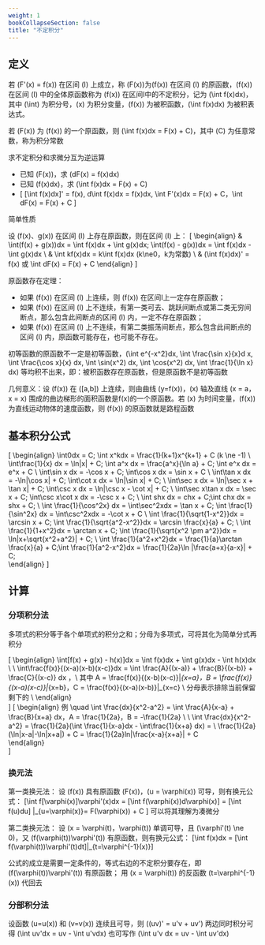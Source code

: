 ```yaml
---
weight: 1
bookCollapseSection: false
title: "不定积分"
---
```

## 定义

若 \(F'(x) = f(x)\) 在区间 \(I\) 上成立，称 \(F(x)\)为\(f(x)\) 在区间 \(I\) 的原函数，\(f(x)\) 在区间 \(I\) 中的全体原函数称为 \(f(x)\) 在区间I中的不定积分，记为 \(\int f(x)dx\)，其中 \(\int\) 为积分号，\(x\) 为积分变量，\(f(x)\) 为被积函数，\(\int f(x)dx\) 为被积表达式。

若 \(F(x)\) 为 \(f(x)\) 的一个原函数，则 \(\int f(x)dx = F(x) + C\)，其中 \(C\) 为任意常数，称为积分常数

求不定积分和求微分互为逆运算
- 已知 \(F(x)\)，求 \(dF(x) = f(x)dx\) 
- 已知 \(f(x)dx\)，求 \(\int f(x)dx = F(x) + C\) 
- \[
    [\int f(x)dx]' = f(x), d\int f(x)dx = f(x)dx, \int F'(x)dx = F(x) + C，\int dF(x) = F(x) + C
\]

简单性质

设 \(f(x)、g(x)\) 在区间 \(I\) 上存在原函数，则在区间 \(I\) 上：
\[
\begin{align}
& \int(f(x) + g(x))dx = \int f(x)dx + \int g(x)dx; \int(f(x) - g(x))dx = \int f(x)dx - \int g(x)dx \\
& \int kf(x)dx = k\int f(x)dx (k\ne0，k为常数) \\
& (\int f(x)dx)' = f(x) 或 \int dF(x) = F(x) + C 
\end{align}
\]

原函数存在定理：
- 如果 \(f(x)\) 在区间 \(I\) 上连续，则 \(f(x)\) 在区间I上一定存在原函数；  
- 如果 \(f(x)\) 在区间 \(I\) 上不连续，有第一类可去、跳跃间断点或第二类无穷间断点，那么包含此间断点的区间 \(I\) 内，一定不存在原函数；  
- 如果 \(f(x)\) 在区间 \(I\) 上不连续，有第二类振荡间断点，那么包含此间断点的区间 \(I\) 内，原函数可能存在，也可能不存在。

初等函数的原函数不一定是初等函数，\(\int e^{-x^2}dx, \int \frac{\sin x}{x}d x, \int \frac{\cos x}{x} dx, \int \sin(x^2) dx, \int \cos(x^2) dx, \int \frac{1}{\ln x} dx\) 等均积不出来，即：被积函数存在原函数，但是原函数不是初等函数

几何意义：设 \(f(x)\) 在 \([a,b]\) 上连续，则由曲线 \(y=f(x)\)，\(x\) 轴及直线 \(x = a，x = x\) 围成的曲边梯形的面积函数是f(x)的一个原函数。若 \(x\) 为时间变量，\(f(x)\) 为直线运动物体的速度函数，则 \(f(x)\) 的原函数就是路程函数

## 基本积分公式

\[
\begin{align}
\int0dx = C; \int x^kdx = \frac{1}{k+1}x^{k+1} + C (k \ne -1) \\
\int\frac{1}{x} dx = \ln|x| + C; \int a^x dx = \frac{a^x}{\ln a} + C; \int e^x dx = e^x + C \\
\int\sin x dx = -\cos x + C; \int\cos x dx = \sin x + C \\
\int\tan x dx = -\ln|\cos x| + C; \int\cot x dx = \ln|\sin x| + C; \\
\int\sec x dx = \ln|\sec x + \tan x| + C; \int\csc x dx = \ln|\csc x - \cot x| + C; \\
\int\sec x\tan x dx = \sec x + C; \int\csc x\cot x dx = -\csc x + C; \\
\int shx dx = chx + C;\int chx dx = shx + C; \\
\int \frac{1}{\cos^2x} dx = \int\sec^2xdx = \tan x + C;  \int \frac{1}{\sin^2x} dx = \int\csc^2xdx = -\cot x + C \\
\int \frac{1}{\sqrt{1-x^2}}dx = \arcsin x + C; \int \frac{1}{\sqrt{a^2-x^2}}dx = \arcsin \frac{x}{a} + C; \\
\int \frac{1}{1+x^2}dx = \arctan x + C; \int \frac{1}{\sqrt{x^2 \pm a^2}}dx = \ln|x+\sqrt{x^2+a^2}| + C; \\
\int \frac{1}{a^2+x^2}dx = \frac{1}{a}\arctan \frac{x}{a} + C;\int \frac{1}{a^2-x^2}dx = \frac{1}{2a}\ln |\frac{a+x}{a-x}| + C;   
\end{align} 
\]

## 计算

### 分项积分法

多项式的积分等于各个单项式的积分之和；分母为多项式，可将其化为简单分式再积分

\[
\begin{align}
\int[f(x) + g(x) - h(x)]dx = \int f(x)dx + \int g(x)dx - \int h(x)dx \\
\\
\int\frac{f(x)}{(x-a)(x-b)(x-c)}dx = \int \frac{A}{(x-a)} + \frac{B}{(x-b)} + \frac{C}{(x-c)} dx ，\\
其中 A = \frac{f(x)}{(x-b)(x-c)}|_{x=a}，B = \frac{f(x)}{(x-a)(x-c)}|_{x=b}，C = \frac{f(x)}{(x-a)(x-b)}|_{x=c} \\
分母表示排除当前保留剩下的 \\
\end{align}  
\]
\[
\begin{align}
例 \quad \int \frac{dx}{x^2-a^2} = \int \frac{A}{x-a} + \frac{B}{x+a} dx，A = \frac{1}{2a}，B = -\frac{1}{2a} \\
\\
\int \frac{dx}{x^2-a^2} = \frac{1}{2a}(\int \frac{1}{x-a}dx - \int\frac{1}{x+a} dx) = \\
\frac{1}{2a}(\ln|x-a|-\ln|x+a|) + C = \frac{1}{2a}ln|\frac{x-a}{x+a}| + C   
\end{align}  
\]

### 换元法

第一类换元法：
设 \(f(x)\) 具有原函数 \(F(x)\)，\(u = \varphi(x)\) 可导，则有换元公式：
\[\int f[\varphi(x)]\varphi'(x)dx = [\int f(\varphi(x))d\varphi(x)] = [\int f(u)du] |_{u=\varphi(x)}= F(\varphi(x)) + C \]
可以将其理解为凑微分

第二类换元法： 
设 \(x = \varphi(t)，\varphi(t)\) 单调可导，且 \(\varphi'(t) \ne 0\)，又 \(f(\varphi(t))\varphi'(t)\) 有原函数，则有换元公式：
\[\int f(x)dx = [\int f(\varphi(t))\varphi'(t)dt]|_{t=\varphi^{-1}(x)}\]

公式的成立是需要一定条件的，等式右边的不定积分要存在，即 \(f(\varphi(t))\varphi'(t)\) 有原函数；
用 \(x = \varphi(t)\) 的反函数 \(t=\varphi^{-1}(x)\) 代回去

### 分部积分法

设函数 \(u=u(x)\) 和 \(v=v(x)\) 连续且可导，则 \((uv)' = u'v + uv'\)
两边同时积分可得 \(\int uv'dx = uv - \int u'vdx\) 也可写作 \(\int u'v dx = uv - \int uv'dx\)